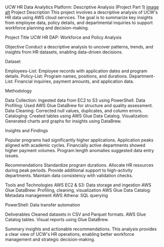 UCW HR Data Analytics Platform: Descriptive Analysis (Project Part 1)
[image alt](https://github.com/Apreku247/data-analyst-edward/blob/a5c15689406feba505b227e3b7c4c391ee39187e/image.png) 
Project Description
This project involves a descriptive analysis of UCW's HR data using AWS cloud services. The goal is to summarize key insights from employee data, policy details, and departmental inquiries to support workforce planning and decision-making.

Project Title
UCW HR DAP: Workforce and Policy Analysis

Objective
Conduct a descriptive analysis to uncover patterns, trends, and insights from HR datasets, enabling data-driven decisions.

Dataset

Employees-List: Employee records with application dates and program details.
Policy-List: Program names, positions, and durations.
Department-List: Financial inquiries, payment amounts, and application data.

Methodology

Data Collection: Ingested data from EC2 to S3 using PowerShell.
Data Profiling: Used AWS Glue DataBrew for structure and quality assessment.
Data Cleaning: Corrected null values, duplicates, and column errors.
Cataloging: Created tables using AWS Glue Data Catalog.
Visualization: Generated charts and graphs for insights using DataBrew.

Insights and Findings

Popular programs had significantly higher applications.
Application peaks aligned with academic cycles.
Financially active departments showed higher payment volumes.
Program length anomalies suggested data entry issues.

Recommendations
Standardize program durations.
Allocate HR resources during peak periods.
Provide additional support to high-activity departments.
Maintain data consistency with validation checks.

Tools and Technologies
AWS EC2 & S3: Data storage and ingestion
AWS Glue DataBrew: Profiling, cleaning, visualization
AWS Glue Data Catalog: Metadata management
AWS Athena: SQL querying

PowerShell: Data transfer automation

Deliverables
Cleaned datasets in CSV and Parquet formats.
AWS Glue Catalog tables.
Visual reports using Glue DataBrew.

Summary insights and actionable recommendations.
This analysis provides a clear view of UCW's HR operations, enabling better workforce management and strategic decision-making.
